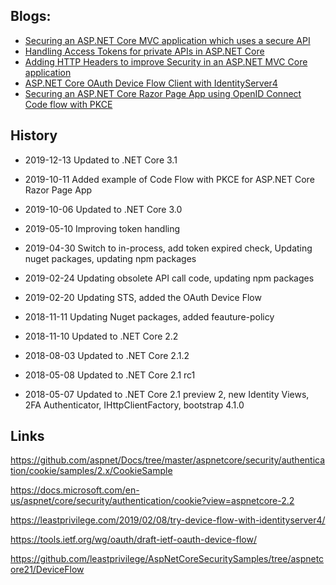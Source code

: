 ## Blogs: 

<ul>
	<li><a href="https://damienbod.com/2018/02/02/securing-an-asp-net-core-mvc-application-which-uses-a-secure-api/">Securing an ASP.NET Core MVC application which uses a secure API</a></li>
	<li><a href="https://damienbod.com/2019/05/10/handling-access-tokens-for-private-apis-in-asp-net-core/">Handling Access Tokens for private APIs in ASP.NET Core</a></li>
	<li><a href="https://damienbod.com/2018/02/08/adding-http-headers-to-improve-security-in-an-asp-net-mvc-core-application/">Adding HTTP Headers to improve Security in an ASP.NET MVC Core application</a></li>
	<li><a href="https://damienbod.com/2019/02/20/asp-net-core-oauth-device-flow-client-with-identityserver4/">ASP.NET Core OAuth Device Flow Client with IdentityServer4</a></li>
	<li><a href="https://damienbod.com/2019/10/11/securing-an-asp-net-core-razor-page-app-using-openid-connect-code-flow-with-pkce/">Securing an ASP.NET Core Razor Page App using OpenID Connect Code flow with PKCE</a></li>
</ul>


## History

- 2019-12-13 Updated to .NET Core 3.1

- 2019-10-11 Added example of Code Flow with PKCE for ASP.NET Core Razor Page App

- 2019-10-06 Updated to .NET Core 3.0

- 2019-05-10 Improving token handling

- 2019-04-30 Switch to in-process, add token expired check, Updating nuget packages, updating npm packages

- 2019-02-24 Updating obsolete API call code, updating npm packages

- 2019-02-20 Updating STS, added the OAuth Device Flow

- 2018-11-11 Updating Nuget packages, added feauture-policy

- 2018-11-10 Updated to .NET Core 2.2

- 2018-08-03 Updated to .NET Core 2.1.2

- 2018-05-08 Updated to .NET Core 2.1 rc1

- 2018-05-07 Updated to .NET Core 2.1 preview 2, new Identity Views, 2FA Authenticator, IHttpClientFactory, bootstrap 4.1.0


## Links

https://github.com/aspnet/Docs/tree/master/aspnetcore/security/authentication/cookie/samples/2.x/CookieSample

https://docs.microsoft.com/en-us/aspnet/core/security/authentication/cookie?view=aspnetcore-2.2

https://leastprivilege.com/2019/02/08/try-device-flow-with-identityserver4/

https://tools.ietf.org/wg/oauth/draft-ietf-oauth-device-flow/

https://github.com/leastprivilege/AspNetCoreSecuritySamples/tree/aspnetcore21/DeviceFlow
